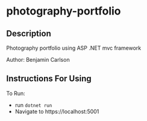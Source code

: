 # photography-portfolio

## Description

Photography portfolio using ASP .NET mvc framework

Author: Benjamin Carlson

## Instructions For Using

To Run:

- run ```dotnet run```
- Navigate to https://localhost:5001
